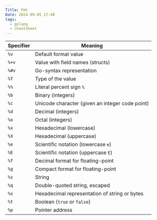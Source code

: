 ```yaml
---
Title: Fmt
Date: 2024-09-05 17:48
tags:
  - golang
  - cheatsheet
---
```


| Specifier | Meaning                                         |
| --------- | ----------------------------------------------- |
| `%v`      | Default format value                            |
| `%+v`     | Value with field names (structs)                |
| `%#v`     | Go-syntax representation                        |
| `%T`      | Type of the value                               |
| `%%`      | Literal percent sign `%`                        |
| `%b`      | Binary (integers)                               |
| `%c`      | Unicode character (given an integer code point) |
| `%d`      | Decimal (integers)                              |
| `%o`      | Octal (integers)                                |
| `%x`      | Hexadecimal (lowercase)                         |
| `%X`      | Hexadecimal (uppercase)                         |
| `%e`      | Scientific notation (lowercase `e`)             |
| `%E`      | Scientific notation (uppercase `E`)             |
| `%f`      | Decimal format for floating-point               |
| `%g`      | Compact format for floating-point               |
| `%s`      | String                                          |
| `%q`      | Double-quoted string, escaped                   |
| `%x`      | Hexadecimal representation of string or bytes   |
| `%t`      | Boolean (`true` or `false`)                     |
| `%p`      | Pointer address                                 |
